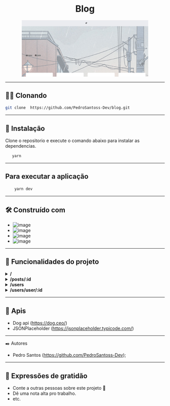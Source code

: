   <h1 align="center"> Blog</h1>



<p align="center">
    <img width="400" src="./src/shared/assets/pg1.jpg">
</p>

____

## 👯‍♀️ Clonando

```bash
git clone  https://github.com/PedroSantoss-Dev/blog.git
```

____

## 🔧 Instalação

Clone o repositorio e execute o comando abaixo para instalar as dependencias.

```sh
   yarn
```

____


## Para executar a aplicação
```sh
    yarn dev
```
___

##  🛠️ Construído com
- ![image](https://img.shields.io/badge/React-20232A?style=flat&logo=react&logoColor=61DAFB)
- ![image](https://img.shields.io/badge/TypeScript-007ACC?style=flat&logo=typescript&logoColor=white)
- ![image](https://img.shields.io/badge/styled--components-DB7093?style=flat&logo=styled-components&logoColor=white)
- ![image](https://img.shields.io/badge/Vite-20232A?style=flat&logo=vite&logoColor=cf82e4)

____

## 🔨 Funcionalidades do projeto
<details>
 <summary><b>/</b></summary> 
  <p align="center">
    <img width="400" src="./src/shared/assets/pg1.jpg">
  </p>
  <p align="center">"Aqui está a página inicial, onde você pode visualizar todos os posts disponíveis e selecionar um para ver seus comentários correspondentes. </p>
</details>
<details>
 <summary><b>/posts/:id</b></summary> 
   <p align="center">
    <img width="400" src="./src/shared/assets/pg3.jpg">
  </p>
  <p align="center">Aqui está a página do post selecionado, onde você pode visualizar o conteúdo e ler os comentários correspondentes ao mesmo. </p>
</details>

<details>
 <summary><b>/users</b></summary> 
  <p align="center">
    <img width="400" src="./src/shared/assets/pg2.jpg">
  </p>
 <p align="center">Aqui está a página de usuários, onde você pode visualizar todos os usuários cadastrados e selecionar um deles para ver seus detalhes completos ao clicar em seu perfil</p>
</details>
<details>
 <summary><b>/users/user/:id</b></summary> 
   <p align="center">
    <img width="400" src="./src/shared/assets/pg4.jpg">
  </p>
 <p align="center">Aqui está a página do usuário, onde você pode visualizar todas as informações relacionadas ao perfil do usuário. </p>
</details>

____

## 🔗 Apis
* Dog api (https://dog.ceo/)
* JSONPlaceholder (https://jsonplaceholder.typicode.com/)
____

✒️ Autores
* Pedro Santos (https://github.com/PedroSantoss-Dev);
___
## 🎁 Expressões de gratidão

* Conte a outras pessoas sobre este projeto 📢
* Dê uma nota alta pro trabalho.
* etc.
